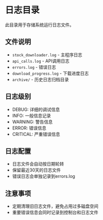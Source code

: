 # 日志目录

此目录用于存储系统运行日志文件。

## 文件说明

- `stock_downloader.log` - 主程序日志
- `api_calls.log` - API调用日志
- `errors.log` - 错误日志
- `download_progress.log` - 下载进度日志
- `archive/` - 历史日志归档目录

## 日志级别

- DEBUG: 详细的调试信息
- INFO: 一般信息记录
- WARNING: 警告信息
- ERROR: 错误信息
- CRITICAL: 严重错误信息

## 日志配置

- 日志文件会自动按日期轮转
- 保留最近30天的日志文件
- 错误日志会单独记录到errors.log

## 注意事项

- 定期清理旧日志文件，避免占用过多磁盘空间
- 重要错误信息会同时记录到控制台和日志文件 